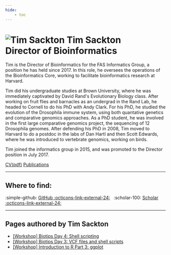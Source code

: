 ```yaml
---
hide:
    - toc
---
```


<h1 class="profile-header">
  <img src="/img/people/timsackton.jpg" alt="Tim Sackton">
  <span class="profile-name">
    Tim Sackton<br>
    <span class="profile-title">Director of Bioinformatics</span>
  </span>
</h1>

Tim is the Director of Bioinformatics for the FAS Informatics Group, a position he has held since 2017. In this role, he oversees the operations of the Bioinformatics Core, working to facilitate bioinformatics research at Harvard. 

Tim did his undergraduate studies at Brown University, where he was immediately captivated by David Rand's Evolutionary Biology class. After working on fruit flies and barnacles as an undergrad in the Rand Lab, he headed to Cornell to do his PhD with Andy Clark. For his PhD, he studied the evolution of the Drosophila immune system, using both quantative genetics and comparative genomics approaches. As a PhD student, he was involved in the first large comparative genomics project, the sequencing of 12 Drosophila genomes. After defending his PhD in 2008, Tim moved to Harvard to do a postdoc in the labs of Dan Hartl and then Scott Edwards, where he was introduced to vertebrate genomics, working on birds. 

Tim joined the informatics group in 2015, and was promoted to the Director position in July 2017.

[CV(pdf)](files/Sackton-CV-current.pdf)
[Publications](https://scholar.google.com/citations?hl=en&user=u8RfnXoAAAAJ&view_op=list_works&sortby=pubdate)


---

## Where to find:

:simple-github: [GitHub :octicons-link-external-24:](https://github.com/tsackton) &nbsp; :scholar-100: [Scholar :octicons-link-external-24:](https://scholar.google.com/citations?hl=en&user=u8RfnXoAAAAJ&view_op=list_works&sortby=pubdate)

---

## Pages authored by Tim Sackton

 - [[Workshop] Biotips Day 4: Shell scripting](../workshops/biotips/Biotips-workshop-Day4.md)
 - [[Workshop] Biotips Day 3: VCF files and shell scripts](../workshops/biotips/Biotips-workshop-Day3.md)
 - [[Workshop] Introduction to R Part 3: ggplot](../workshops/intro-r/R-workshop-Part3.md)